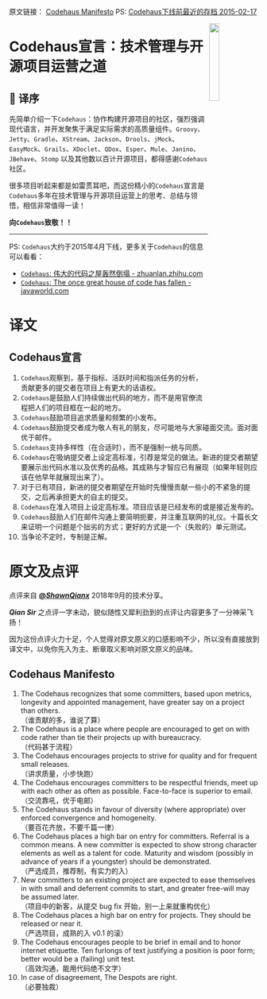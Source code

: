 原文链接： [Codehaus Manifesto](https://github.com/codehaus/www-codehaus-org/blob/master/app/manifesto.md) PS: [Codehaus下线前最近的存档 2015-02-17](https://web.archive.org/web/20150217163243/http://www.codehaus.org:80/customs/manifesto.html)

<img src="streetlight_manifesto.png" width="20%" align="right" >

# Codehaus宣言：技术管理与开源项目运营之道

## 🍎 译序

先简单介绍一下`Codehaus`：协作构建开源项目的社区，强烈强调现代语言，并开发聚焦于满足实际需求的高质量组件。`Groovy`、`Jetty`、`Gradle`、`XStream`、`Jackson`、`Drools`、`jMock`、`EasyMock`、`Grails`、`XDoclet`、`QDox`、`Esper`、`Mule`、`Janino`、`JBehave`、`Stomp` 以及其他数以百计开源项目，都得感谢`Codehaus`社区。

很多项目听起来都是如雷贯耳吧，而这份精小的`Codehaus`宣言是`Codehaus`多年在技术管理与开源项目运营上的思考、总结与领悟，相信非常值得一读！

**向`Codehaus`致敬！！**

----------

PS: `Codehaus`大约于2015年4月下线，更多关于`Codehaus`的信息可以看看：

- [`Codehaus`: 伟大的代码之屋轰然倒塌 - zhuanlan.zhihu.com](https://zhuanlan.zhihu.com/p/30525116)
- [`Codehaus`: The once great house of code has fallen - javaworld.com](https://www.javaworld.com/article/2892227/open-source-tools/codehaus-the-once-great-house-of-code-has-fallen.html)

# 译文

## Codehaus宣言

1. `Codehaus`观察到，基于指标、活跃时间和指派任务的分析，贡献更多的提交者在项目上有更大的话语权。
1. `Codehaus`是鼓励人们持续做出代码的地方，而不是用官僚流程把人们的项目框在一起的地方。
1. `Codehaus`鼓励项目追求质量和频繁的小发布。
1. `Codehaus`鼓励提交者成为敬人有礼的朋友，尽可能地与大家碰面交流。面对面优于邮件。
1. `Codehaus`支持多样性（在合适时），而不是强制一统与同质。
1. `Codehaus`在吸纳提交者上设定高标准，引荐是常见的做法。新进的提交者期望要展示出代码水准以及优秀的品格。其成熟与才智应已有展现（如果年轻则应该在他早年就展现出来了）。
1. 对于已有项目，新进的提交者期望在开始时先慢慢贡献一些小的不紧急的提交，之后再承担更大的自主的提交。
1. `Codehaus`在准入项目上设定高标准。项目应该是已经发布的或是接近发布的。
1. `Codehaus`鼓励人们在邮件沟通上要简明扼要，并注重互联网的礼仪。十篇长文来证明一个问题是个拙劣的方式；更好的方式是一个（失败的）单元测试。
1. 当争论不定时，专制是正解。

# 原文及点评

点评来自 [**@_ShawnQianx_**](http://weibo.com/shawnqianx) 2018年9月的技术分享。

**_Qian Sir_** 之点评一字未动，貌似随性又犀利劲到的点评让内容更多了一分神采飞扬！

因为这份点评火力十足，个人觉得对原文原义的口感影响不少，所以没有直接放到译文中，以免你先入为主、断章取义影响对原文原义的品味。

## Codehaus Manifesto

1. The Codehaus recognizes that some committers, based upon metrics, longevity and appointed management, have greater say on a project than others.  
    （谁贡献的多，谁说了算）
1. The Codehaus is a place where people are encouraged to get on with code rather than tie their projects up with bureaucracy.  
    （代码甚于流程）
1. The Codehaus encourages projects to strive for quality and for frequent small releases.  
    （讲求质量，小步快跑）
1. The Codehaus encourages committers to be respectful friends, meet up with each other as often as possible. Face-to-face is superior to email.  
    （交流靠吼，优于电邮）
1. The Codehaus stands in favour of diversity (where appropriate) over enforced convergence and homogeneity.  
    （要百花齐放，不要千篇一律）
1. The Codehaus places a high bar on entry for committers. Referral is a common means. A new committer is expected to show strong character elements as well as a talent for code. Maturity and wisdom (possibly in advance of years if a youngster) should be demonstrated.  
    （严选成员，推荐制，有实力的入）
1. New committers to an existing project are expected to ease themselves in with small and deferrent commits to start, and greater free-will may be assumed later.  
    （项目中的新客，从提交 bug ﬁx 开始，别一上来就重构优化）
1. The Codehaus places a high bar on entry for projects. They should be released or near it.  
    （严选项目，成熟的入 v0.1 的滚）
1. The Codehaus encourages people to be brief in email and to honor internet etiquette. Ten furlongs of text justifying a position is poor form; better would be a (failing) unit test.  
    （高效沟通，能用代码绝不文字）
1. In case of disagreement, The Despots are right.  
    （必要独裁）

